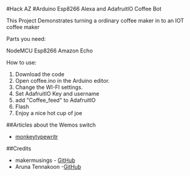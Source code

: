 #Hack AZ
#Arduino Esp8266 Alexa and AdafruitIO Coffee Bot

This Project Demonstrates turning a ordinary coffee maker in to an IOT coffee maker

Parts you need:

NodeMCU Esp8266
Amazon Echo

How to use:

1. Download the code
2. Open coffee.ino in the Arduino editor.
3. Change the WI-FI settings.
4. Set AdafruitIO Key and username
5. add "Coffee_feed" to AdafruitIO
6. Flash
7. Enjoy a nice hot cup of joe


##Articles about the Wemos switch
* [monkeytypewritr](https://medium.com/@monkeytypewritr/amazon-echo-esp8266-iot-a42076daafa5#.oc4od1xa0)


##Credits

- makermusings - [GitHub](https://github.com/makermusings/fauxmo)
- Aruna Tennakoon -[GitHub](https://github.com/kakopappa)
